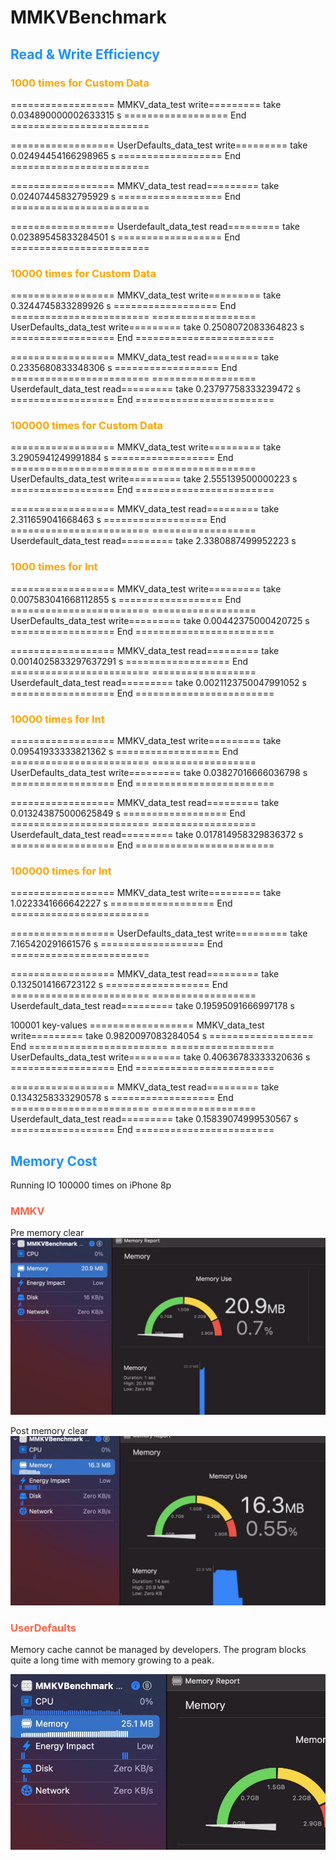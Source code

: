 <style>
h1 {
    color:black
    font:Monospace
}

h2 {
    color:DodgerBlue
}

#iostyle {
    color: Orange
}

#memstyle {
    color: Tomato
}
</style>

<h1> MMKVBenchmark </h1>

<h2> Read & Write Efficiency </h2>

<h3 id="iostyle"> 1000 times for Custom Data </h3>

================== MMKV_data_test write=========
take 0.034890000002633315 s
================== End ========================

================== UserDefaults_data_test write=========
take 0.02494454166298965 s
================== End ========================


================== MMKV_data_test read=========
take 0.02407445832795929 s
================== End ========================

================== Userdefault_data_test read=========
take 0.02389545833284501 s
================== End ========================



<h3 id="iostyle"> 10000 times for Custom Data </h3>

================== MMKV_data_test write=========
take 0.3244745833289926 s
================== End ========================
================== UserDefaults_data_test write=========
take 0.2508072083364823 s
================== End ========================


================== MMKV_data_test read=========
take 0.2335680833348306 s
================== End ========================
================== Userdefault_data_test read=========
take 0.23797758333239472 s
================== End ========================


<h3 id="iostyle"> 100000 times for Custom Data </h3>

================== MMKV_data_test write=========
take 3.2905941249991884 s
================== End ========================
================== UserDefaults_data_test write=========
take 2.555139500000223 s
================== End ========================


================== MMKV_data_test read=========
take 2.311659041668463 s
================== End ========================
================== Userdefault_data_test read=========
take 2.3380887499952223 s


<h3 id="iostyle"> 1000 times for Int </h3>

================== MMKV_data_test write=========
take 0.007583041668112855 s
================== End ========================
================== UserDefaults_data_test write=========
take 0.00442375000420725 s
================== End ========================


================== MMKV_data_test read=========
take 0.0014025833297637291 s
================== End ========================
================== Userdefault_data_test read=========
take 0.0021123750047991052 s
================== End ========================


<h3 id="iostyle"> 10000 times for Int </h3>

================== MMKV_data_test write=========
take 0.09541933333821362 s
================== End ========================
================== UserDefaults_data_test write=========
take 0.03827016666036798 s
================== End ========================


================== MMKV_data_test read=========
take 0.013243875000625849 s
================== End ========================
================== Userdefault_data_test read=========
take 0.017814958329836372 s
================== End ========================

<h3 id="iostyle"> 100000 times for Int </h3>

================== MMKV_data_test write=========
take 1.0223341666642227 s
================== End ========================

================== UserDefaults_data_test write=========
take 7.165420291661576 s
================== End ========================


================== MMKV_data_test read=========
take 0.1325014166723122 s
================== End ========================
================== Userdefault_data_test read=========
take 0.19595091666997178 s


100001 key-values
================== MMKV_data_test write=========
take 0.9820097083284054 s
================== End ========================
================== UserDefaults_data_test write=========
take 0.40636783333320636 s
================== End ========================


================== MMKV_data_test read=========
take 0.1343258333290578 s
================== End ========================
================== Userdefault_data_test read=========
take 0.15839074999530567 s
================== End ========================


<h2> Memory Cost </h2>

Running IO 100000 times on iPhone 8p

<h3 id="memstyle"> MMKV </h3>

Pre memory clear
![MMKV](./Benchmark/mmkv_mem_pre.jpg)

Post memory clear
![MMKV_clear_memory](./Benchmark/mmkv_mem.jpg)

<h3 id="memstyle"> UserDefaults </h3>

Memory cache cannot be managed by developers.
The program blocks quite a long time with memory growing to a peak.

![User Defaults](./Benchmark/ud_mem.jpg)
